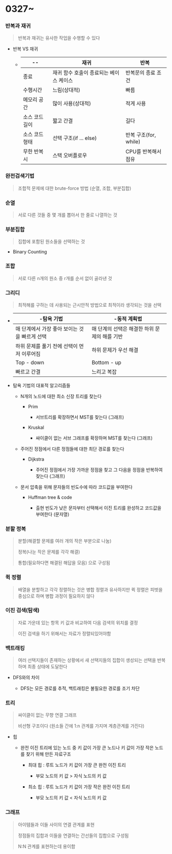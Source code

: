 # 0327~

### 반복과 재귀

> 반복과 재귀는 유사한 작업을 수행할 수 있다

- 반복 VS 재귀
  
  - | --       | 재귀                     | 반복                |
    | -------- | ---------------------- | ----------------- |
    | 종료       | 재귀 함수 호출이 종료되는 베이스 케이스 | 반복문의 종료 조건        |
    | 수행시간     | 느림(상대적)                | 빠름                |
    | 메모리 공간   | 많이 사용(상대적)             | 적게 사용             |
    | 소스 코드 길이 | 짧고 간결                  | 길다                |
    | 소스 코드 형태 | 선택 구조(if ... else)     | 반복 구조(for, while) |
    | 무한 반복시   | 스택 오버플로우               | CPU를 반복해서 점유      |

### 완전검색기법

> 조합적 문제에 대한 brute-force 방법 (순열, 조합, 부분집합)

### 순열

> 서로 다른 것들 중 몇 개를 뽑아서 한 줄로 나열하는 것

### 부분집합

> 집합에 포함된 원소들을 선택하는 것

- Binary Counting

### 조합

> 서로 다른 n개의 원소 중 r개를 순서 없이 골라낸 것

### 그리디

> 최적해를 구하는 데 사용되는 근시안적 방법으로 최적이라 생각되는 것을 선택

- | -탐욕 기법                     | -동적 계획법                    |
  | -------------------------- | -------------------------- |
  | 매 단계에서 가장 좋아 보이는 것을 빠르게 선택 | 매 단계의 선택은 해결한 하위 문제의 해를 기반 |
  | 하위 문제를 풀기 전에 선택이 먼저 이루어짐   | 하위 문제가 우선 해결               |
  | Top - down                 | Bottom - up                |
  | 빠르고 간결                     | 느리고 복잡                     |

- 탐욕 기법의 대표적 알고리즘들
  
  - N개의 노드에 대한 최소 신장 트리를 찾는다
    
    - Prim
      
      - 서브트리를 확장하면서 MST를 찾는다 (그래프)
    
    - Kruskal
      
      - 싸이클이 없는 서브 그래프를 확장하며 MST를 찾는다 (그래프)
  
  - 주어진 정점에서 다른 정점들에 대한 최단 경로를 찾는다
    
    - Dijkstra
      
      - 주어진 정점에서 가장 가까운 정점을 찾고 그 다음을 정점을 반복하여 찾는다 (그래프)
  
  - 문서 압축을 위해 문자들의 빈도수에 따라 코드값을 부여한다
    
    - Huffman tree & code
      
      - 출현 빈도가 낮은 문자부터 선택해서 이진 트리를 완성하고 코드값을 부여한다 (문자열)

### 분할 정복

> 분할(해결할 문제를 여러 개의 작은 부분으로 나눔)
> 
> 정복(나눈 작은 문제를 각각 해결)
> 
> 통합(필요하다면 해결된 해답을 모음) 으로 구성됨

### 퀵 정렬

> 배열을 분할하고 각각 정렬하는 것은 병합 정렬과 유사하지만 퀵 정렬은 피벗을 중심으로 하며 병합 과정이 필요하지 않다

### 이진 검색(탐색)

> 자료 가운데 있는 항목 키 값과 비교하여 다음 검색의 위치를 결정
> 
> 이진 검색을 하기 위해서는 자료가 정렬되있어야함

### 백트래킹

> 여러 선택지들이 존재하는 상황에서 새 선택지들의 집합이 생성되는 선택을 반복하며 최종 상태에 도달한다

- DFS와의 차이
  
  - DFS는 모든 경로를 추적, 백트래킹은 불필요한 경로를 조기 차단

### 트리

> 싸이클이 없는 무향 연결 그래프
> 
> 비선형 구조이다 (원소들 간에 1:n 관계를 가지며 계층관계를 가진다)

- 힙
  
  - 완전 이진 트리에 있는 노드 중 키 값이 가장 큰 노드나 키 값이 가장 작은 노드를 찾기 위해 만든 자료구조
    
    - 최대 힙 : 루트 노드가 키 값이 가장 큰 완전 이진 트리
      
      - 부모 노드의 키 값 > 자식 노드의 키 값
    
    - 최소 힙 : 루트 노드가 키 값이 가장 작은 완전 이진 트리
      
      - 부모 노드의 키 값 < 자식 노드의 키 값

### 그래프

> 아이템들과 이들 사이의 연결 관계를 표현
> 
> 정점들의 집합과 이들을 연결하는 간선들의 집합으로 구성됨
> 
> N:N 관계를 표현하는데 용이함
